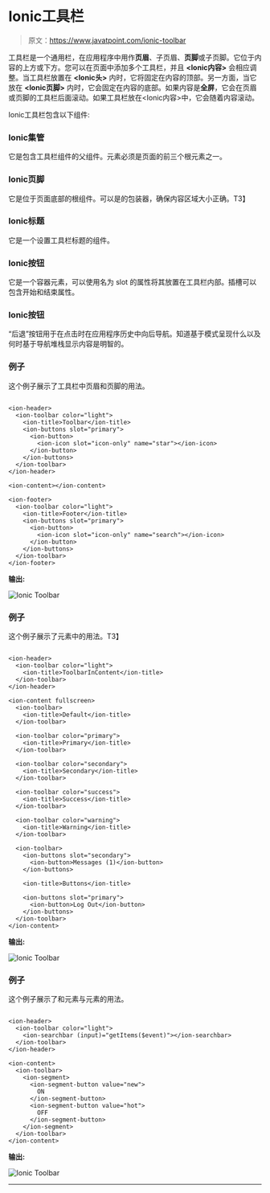 # Ionic工具栏

> 原文：<https://www.javatpoint.com/ionic-toolbar>

工具栏是一个通用栏，在应用程序中用作**页眉**、子页眉、**页脚**或子页脚。它位于内容的上方或下方。您可以在页面中添加多个工具栏，并且 **<Ionic内容>** 会相应调整。当工具栏放置在 **<Ionic头>** 内时，它将固定在内容的顶部。另一方面，当它放在 **<Ionic页脚>** 内时，它会固定在内容的底部。如果内容是**全屏**，它会在页眉或页脚的工具栏后面滚动。如果工具栏放在<Ionic内容>中，它会随着内容滚动。

Ionic工具栏包含以下组件:

### Ionic集管

它是包含工具栏组件的父组件。<ion-header>元素必须是页面的前三个根元素之一。</ion-header>

### Ionic页脚

它是位于页面底部的根组件。<ion-footer>可以是<ion-toolbar>的包装器，确保内容区域大小正确。</ion-toolbar>T3】</ion-footer>

### Ionic标题

它是一个设置工具栏标题的组件。

### Ionic按钮

它是一个容器元素，可以使用名为 slot 的属性将其放置在工具栏内部。插槽可以包含开始和结束属性。

### Ionic按钮

“后退”按钮用于在点击时在应用程序历史中向后导航。知道基于模式呈现什么以及何时基于导航堆栈显示内容是明智的。

### 例子

这个例子展示了工具栏中页眉和页脚的用法。

```

<ion-header>
  <ion-toolbar color="light">
    <ion-title>Toolbar</ion-title>
    <ion-buttons slot="primary">
      <ion-button>
        <ion-icon slot="icon-only" name="star"></ion-icon>
      </ion-button>   
    </ion-buttons>
  </ion-toolbar>
</ion-header>

<ion-content></ion-content>

<ion-footer>
  <ion-toolbar color="light">
    <ion-title>Footer</ion-title>
    <ion-buttons slot="primary">
      <ion-button>
        <ion-icon slot="icon-only" name="search"></ion-icon>
      </ion-button>
    </ion-buttons>
  </ion-toolbar>
</ion-footer>

```

**输出:**

![Ionic Toolbar](img/98bed286136a6980b3ae164af976413c.png)

### 例子

这个例子展示了<ion-content>元素中<ion-toolbar>的用法。</ion-toolbar></ion-content>T3】

```

<ion-header>
  <ion-toolbar color="light">
    <ion-title>ToolbarInContent</ion-title>
  </ion-toolbar>
</ion-header>

<ion-content fullscreen>
  <ion-toolbar>
    <ion-title>Default</ion-title>
  </ion-toolbar>

  <ion-toolbar color="primary">
    <ion-title>Primary</ion-title>
  </ion-toolbar>

  <ion-toolbar color="secondary">
    <ion-title>Secondary</ion-title>
  </ion-toolbar>

  <ion-toolbar color="success">
    <ion-title>Success</ion-title>
  </ion-toolbar>

  <ion-toolbar color="warning">
    <ion-title>Warning</ion-title>
  </ion-toolbar>

  <ion-toolbar>
    <ion-buttons slot="secondary">
      <ion-button>Messages (1)</ion-button>
    </ion-buttons>

    <ion-title>Buttons</ion-title>

    <ion-buttons slot="primary">
      <ion-button>Log Out</ion-button>
    </ion-buttons>
  </ion-toolbar>
</ion-content>

```

**输出:**

![Ionic Toolbar](img/d983adcc988ff08cd52c4a57503a1fef.png)

### 例子

这个例子展示了<ion-searchbar>和<ion-segment>元素与<ion-toolbar>元素的用法。</ion-toolbar></ion-segment></ion-searchbar>

```

<ion-header>
  <ion-toolbar color="light">
    <ion-searchbar (input)="getItems($event)"></ion-searchbar>
  </ion-toolbar>
</ion-header>

<ion-content>
  <ion-toolbar>
    <ion-segment>
      <ion-segment-button value="new">
        ON
      </ion-segment-button>
      <ion-segment-button value="hot">
        OFF
      </ion-segment-button>
    </ion-segment>
  </ion-toolbar>
</ion-content>

```

**输出:**

![Ionic Toolbar](img/e9879378a3e4233a87582dd8f44eac9c.png)

* * *